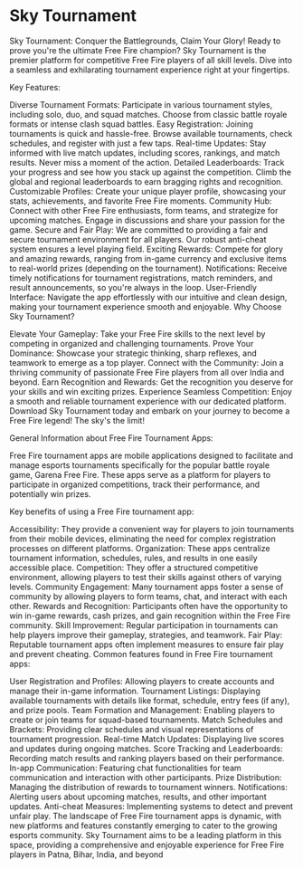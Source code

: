# Sky Tournament
Sky Tournament: Conquer the Battlegrounds, Claim Your Glory!
Ready to prove you're the ultimate Free Fire champion? Sky Tournament is the premier platform for competitive Free Fire players of all skill levels. Dive into a seamless and exhilarating tournament experience right at your fingertips.

Key Features:

Diverse Tournament Formats: Participate in various tournament styles, including solo, duo, and squad matches. Choose from classic battle royale formats or intense clash squad battles.
Easy Registration: Joining tournaments is quick and hassle-free. Browse available tournaments, check schedules, and register with just a few taps.
Real-time Updates: Stay informed with live match updates, including scores, rankings, and match results. Never miss a moment of the action.
Detailed Leaderboards: Track your progress and see how you stack up against the competition. Climb the global and regional leaderboards to earn bragging rights and recognition.
Customizable Profiles: Create your unique player profile, showcasing your stats, achievements, and favorite Free Fire moments.
Community Hub: Connect with other Free Fire enthusiasts, form teams, and strategize for upcoming matches. Engage in discussions and share your passion for the game.
Secure and Fair Play: We are committed to providing a fair and secure tournament environment for all players. Our robust anti-cheat system ensures a level playing field.
Exciting Rewards: Compete for glory and amazing rewards, ranging from in-game currency and exclusive items to real-world prizes (depending on the tournament).
Notifications: Receive timely notifications for tournament registrations, match reminders, and result announcements, so you're always in the loop.
User-Friendly Interface: Navigate the app effortlessly with our intuitive and clean design, making your tournament experience smooth and enjoyable.
Why Choose Sky Tournament?

Elevate Your Gameplay: Take your Free Fire skills to the next level by competing in organized and challenging tournaments.
Prove Your Dominance: Showcase your strategic thinking, sharp reflexes, and teamwork to emerge as a top player.
Connect with the Community: Join a thriving community of passionate Free Fire players from all over India and beyond.
Earn Recognition and Rewards: Get the recognition you deserve for your skills and win exciting prizes.
Experience Seamless Competition: Enjoy a smooth and reliable tournament experience with our dedicated platform.
Download Sky Tournament today and embark on your journey to become a Free Fire legend! The sky's the limit!

General Information about Free Fire Tournament Apps:

Free Fire tournament apps are mobile applications designed to facilitate and manage esports tournaments specifically for the popular battle royale game, Garena Free Fire. These apps serve as a platform for players to participate in organized competitions, track their performance, and potentially win prizes.

Key benefits of using a Free Fire tournament app:

Accessibility: They provide a convenient way for players to join tournaments from their mobile devices, eliminating the need for complex registration processes on different platforms.
Organization: These apps centralize tournament information, schedules, rules, and results in one easily accessible place.
Competition: They offer a structured competitive environment, allowing players to test their skills against others of varying levels.
Community Engagement: Many tournament apps foster a sense of community by allowing players to form teams, chat, and interact with each other.
Rewards and Recognition: Participants often have the opportunity to win in-game rewards, cash prizes, and gain recognition within the Free Fire community.
Skill Improvement: Regular participation in tournaments can help players improve their gameplay, strategies, and teamwork.
Fair Play: Reputable tournament apps often implement measures to ensure fair play and prevent cheating.
Common features found in Free Fire tournament apps:

User Registration and Profiles: Allowing players to create accounts and manage their in-game information.
Tournament Listings: Displaying available tournaments with details like format, schedule, entry fees (if any), and prize pools.
Team Formation and Management: Enabling players to create or join teams for squad-based tournaments.
Match Schedules and Brackets: Providing clear schedules and visual representations of tournament progression.
Real-time Match Updates: Displaying live scores and updates during ongoing matches.
Score Tracking and Leaderboards: Recording match results and ranking players based on their performance.
In-app Communication: Featuring chat functionalities for team communication and interaction with other participants.
Prize Distribution: Managing the distribution of rewards to tournament winners.
Notifications: Alerting users about upcoming matches, results, and other important updates.
Anti-cheat Measures: Implementing systems to detect and prevent unfair play.
The landscape of Free Fire tournament apps is dynamic, with new platforms and features constantly emerging to cater to the growing esports community. Sky Tournament aims to be a leading platform in this space, providing a comprehensive and enjoyable experience for Free Fire players in Patna, Bihar, India, and beyond
